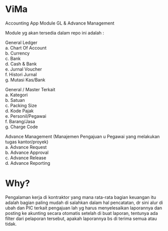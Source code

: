 # ViMa
Accounting App Module GL &amp; Advance Management

Module yg akan tersedia dalam repo ini adalah :

General Ledger<br>
a. Chart Of Account<br>
b. Currency<br>
c. Bank<br>
d. Cash & Bank<br>
e. Jurnal Voucher<br>
f. Histori Jurnal<br>
g. Mutasi Kas/Bank<br>

General / Master Terkait<br>
a. Kategori<br>
b. Satuan<br>
c. Packing Size<br>
d. Kode Pajak<br>
e. Personil/Pegawai<br>
f. Barang/Jasa<br>
g. Charge Code<br>

Advance Management (Manajemen Pengajuan u Pegawai yang melakukan tugas kantor/proyek)<br>
a. Advance Request<br>
b. Advance Approval<br>
c. Advance Release<br>
d. Advance Reporting<br>

# Why?
Pengalaman kerja di kontraktor yang mana rata-rata bagian keuangan itu adalah bagian paling mudah di salahkan dalam hal pencatatan, dr sini alur di ubah dan PIC terkait pengajuan lah yg harus menyelesaikan laporannya dan posting ke akunting secara otomatis setelah di buat laporan, tentunya ada filter dari pelaporan tersebut, apakah laporannya bs di terima semua atau tidak.

